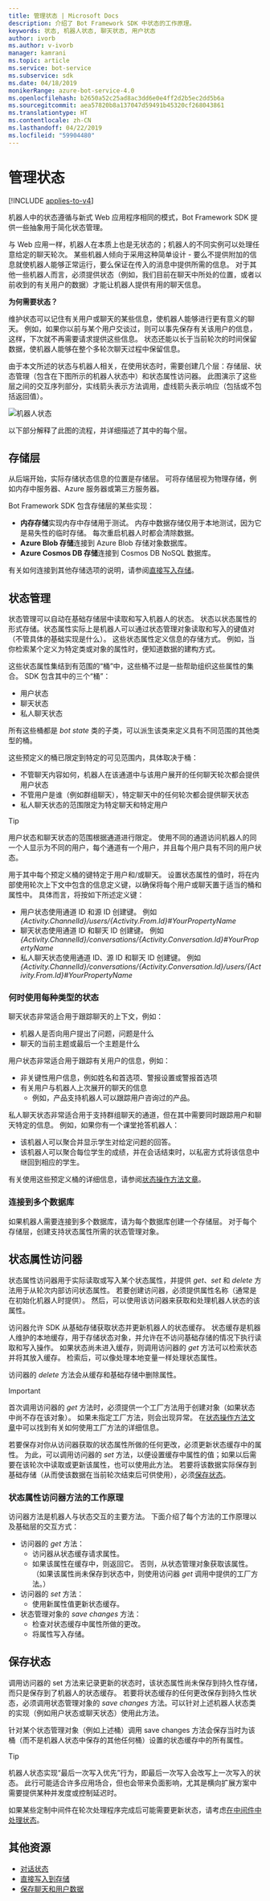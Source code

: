 ```yaml
---
title: 管理状态 | Microsoft Docs
description: 介绍了 Bot Framework SDK 中状态的工作原理。
keywords: 状态, 机器人状态, 聊天状态, 用户状态
author: ivorb
ms.author: v-ivorb
manager: kamrani
ms.topic: article
ms.service: bot-service
ms.subservice: sdk
ms.date: 04/18/2019
monikerRange: azure-bot-service-4.0
ms.openlocfilehash: b2650a52c25ad8ac3dd6e0e4ff2d2b5ec2dd5b6a
ms.sourcegitcommit: aea57820b8a137047d59491b45320cf268043861
ms.translationtype: HT
ms.contentlocale: zh-CN
ms.lasthandoff: 04/22/2019
ms.locfileid: "59904480"
---
```

# <a name="managing-state"></a>管理状态

[!INCLUDE [applies-to-v4](../includes/applies-to.md)]

机器人中的状态遵循与新式 Web 应用程序相同的模式，Bot Framework SDK 提供一些抽象用于简化状态管理。

与 Web 应用一样，机器人在本质上也是无状态的；机器人的不同实例可以处理任意给定的聊天轮次。 某些机器人倾向于采用这种简单设计 - 要么不提供附加的信息就使机器人能够正常运行，要么保证在传入的消息中提供所需的信息。 对于其他一些机器人而言，必须提供状态（例如，我们目前在聊天中所处的位置，或者以前收到的有关用户的数据）才能让机器人提供有用的聊天信息。

**为何需要状态？**

维护状态可以记住有关用户或聊天的某些信息，使机器人能够进行更有意义的聊天。 例如，如果你以前与某个用户交谈过，则可以事先保存有关该用户的信息，这样，下次就不再需要请求提供这些信息。 状态还能以长于当前轮次的时间保留数据，使机器人能够在整个多轮次聊天过程中保留信息。

由于本文所述的状态与机器人相关，在使用状态时，需要创建几个层：存储层、状态管理（包含在下图所示的机器人状态中）和状态属性访问器。 此图演示了这些层之间的交互序列部分，实线箭头表示方法调用，虚线箭头表示响应（包括或不包括返回值）。

![机器人状态](media/bot-builder-state.png)

以下部分解释了此图的流程，并详细描述了其中的每个层。

## <a name="storage-layer"></a>存储层

从后端开始，实际存储状态信息的位置是存储层。 可将存储层视为物理存储，例如内存中服务器、Azure 服务器或第三方服务器。

Bot Framework SDK 包含存储层的某些实现：

- **内存存储**实现内存中存储用于测试。 内存中数据存储仅用于本地测试，因为它是易失性的临时存储。 每次重启机器人时都会清除数据。
- **Azure Blob 存储**连接到 Azure Blob 存储对象数据库。
- **Azure Cosmos DB 存储**连接到 Cosmos DB NoSQL 数据库。

有关如何连接到其他存储选项的说明，请参阅[直接写入存储](bot-builder-howto-v4-storage.md)。

## <a name="state-management"></a>状态管理

状态管理可以自动在基础存储层中读取和写入机器人的状态。 状态以状态属性的形式存储。状态属性实际上是机器人可以通过状态管理对象读取和写入的键值对（不管具体的基础实现是什么）。 这些状态属性定义信息的存储方式。 例如，当你检索某个定义为特定类或对象的属性时，便知道数据的建构方式。

这些状态属性集结到有范围的“桶”中，这些桶不过是一些帮助组织这些属性的集合。 SDK 包含其中的三个“桶”：

- 用户状态
- 聊天状态
- 私人聊天状态

所有这些桶都是 *bot state* 类的子类，可以派生该类来定义具有不同范围的其他类型的桶。

这些预定义的桶已限定到特定的可见范围内，具体取决于桶：

- 不管聊天内容如何，机器人在该通道中与该用户展开的任何聊天轮次都会提供用户状态
- 不管用户是谁（例如群组聊天），特定聊天中的任何轮次都会提供聊天状态
- 私人聊天状态的范围限定为特定聊天和特定用户

> [!TIP]
> 用户状态和聊天状态的范围根据通道进行限定。
> 使用不同的通道访问机器人的同一个人显示为不同的用户，每个通道有一个用户，并且每个用户具有不同的用户状态。

用于其中每个预定义桶的键特定于用户和/或聊天。 设置状态属性的值时，将在内部使用轮次上下文中包含的信息定义键，以确保将每个用户或聊天置于适当的桶和属性中。 具体而言，将按如下所述定义键：

- 用户状态使用通道 ID 和源 ID 创建键。 例如 _{Activity.ChannelId}/users/{Activity.From.Id}#YourPropertyName_
- 聊天状态使用通道 ID 和聊天 ID 创建键。 例如 _{Activity.ChannelId}/conversations/{Activity.Conversation.Id}#YourPropertyName_
- 私人聊天状态使用通道 ID、源 ID 和聊天 ID 创建键。 例如 _{Activity.ChannelId}/conversations/{Activity.Conversation.Id}/users/{Activity.From.Id}#YourPropertyName_

### <a name="when-to-use-each-type-of-state"></a>何时使用每种类型的状态

聊天状态非常适合用于跟踪聊天的上下文，例如：

- 机器人是否向用户提出了问题，问题是什么
- 聊天的当前主题或最后一个主题是什么

用户状态非常适合用于跟踪有关用户的信息，例如：

- 非关键性用户信息，例如姓名和首选项、警报设置或警报首选项
- 有关用户与机器人上次展开的聊天的信息
  - 例如，产品支持机器人可以跟踪用户咨询过的产品。

私人聊天状态非常适合用于支持群组聊天的通道，但在其中需要同时跟踪用户和聊天特定的信息。 例如，如果你有一个课堂抢答机器人：

- 该机器人可以聚合并显示学生对给定问题的回答。
- 该机器人可以聚合每位学生的成绩，并在会话结束时，以私密方式将该信息中继回到相应的学生。

有关使用这些预定义桶的详细信息，请参阅[状态操作方法文章](bot-builder-howto-v4-state.md)。

### <a name="connecting-to-multiple-databases"></a>连接到多个数据库

如果机器人需要连接到多个数据库，请为每个数据库创建一个存储层。
对于每个存储层，创建支持状态属性所需的状态管理对象。

## <a name="state-property-accessors"></a>状态属性访问器

状态属性访问器用于实际读取或写入某个状态属性，并提供 *get*、*set* 和 *delete* 方法用于从轮次内部访问状态属性。 若要创建访问器，必须提供属性名称（通常是在初始化机器人时提供）。 然后，可以使用该访问器来获取和处理机器人状态的该属性。

访问器允许 SDK 从基础存储获取状态并更新机器人的状态缓存。 状态缓存是机器人维护的本地缓存，用于存储状态对象，并允许在不访问基础存储的情况下执行读取和写入操作。 如果状态尚未进入缓存，则调用访问器的 *get* 方法可以检索状态并将其放入缓存。 检索后，可以像处理本地变量一样处理状态属性。

访问器的 *delete* 方法会从缓存和基础存储中删除属性。

> [!IMPORTANT]
> 首次调用访问器的 *get* 方法时，必须提供一个工厂方法用于创建对象（如果状态中尚不存在该对象）。 如果未指定工厂方法，则会出现异常。 在[状态操作方法文章](bot-builder-howto-v4-state.md)中可以找到有关如何使用工厂方法的详细信息。

若要保存对你从访问器获取的状态属性所做的任何更改，必须更新状态缓存中的属性。 为此，可以调用访问器的 *set* 方法，以便设置缓存中属性的值；如果以后需要在该轮次中读取或更新该属性，也可以使用此方法。 若要将该数据实际保存到基础存储（从而使该数据在当前轮次结束后可供使用），必须[保存状态](#saving-state)。

### <a name="how-the-state-property-accessor-methods-work"></a>状态属性访问器方法的工作原理

访问器方法是机器人与状态交互的主要方法。 下面介绍了每个方法的工作原理以及基础层的交互方式：

- 访问器的 *get* 方法：
  - 访问器从状态缓存请求属性。
  - 如果该属性在缓存中，则返回它。 否则，从状态管理对象获取该属性。
    （如果该属性尚未保存到状态中，则使用访问器 *get* 调用中提供的工厂方法。）
- 访问器的 *set* 方法：
  - 使用新属性值更新状态缓存。
- 状态管理对象的 *save changes* 方法：
  - 检查对状态缓存中属性所做的更改。
  - 将属性写入存储。

## <a name="saving-state"></a>保存状态

调用访问器的 set 方法来记录更新的状态时，该状态属性尚未保存到持久性存储，而只是保存到了机器人的状态缓存。 若要将状态缓存的任何更改保存到持久性状态，必须调用状态管理对象的 *save changes* 方法。可以针对上述机器人状态类的实现（例如用户状态或聊天状态）使用此方法。

针对某个状态管理对象（例如上述桶）调用 save changes 方法会保存当时为该桶（而不是机器人状态中保存的其他任何桶）设置的状态缓存中的所有属性。

> [!TIP]
> 机器人状态实现“最后一次写入优先”行为，即最后一次写入会改写上一次写入的状态。 此行可能适合许多应用场合，但也会带来负面影响，尤其是横向扩展方案中需要提供某种并发度或控制延迟时。

如果某些定制中间件在轮次处理程序完成后可能需要更新状态，请考虑[在中间件中处理状态](bot-builder-concept-middleware.md#handling-state-in-middleware)。

## <a name="additional-resources"></a>其他资源

- [对话状态](bot-builder-concept-dialog.md#dialog-state)
- [直接写入到存储](bot-builder-howto-v4-storage.md)
- [保存聊天和用户数据](bot-builder-howto-v4-state.md)
